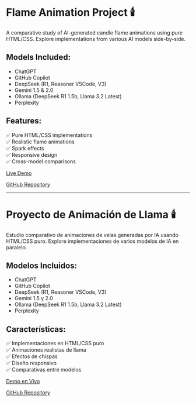 # Flame Animation Project 🕯️

A comparative study of AI-generated candle flame animations using pure HTML/CSS. Explore implementations from various AI models side-by-side.

## Models Included:
- ChatGPT
- GitHub Copilot
- DeepSeek (R1, Reasoner VSCode, V3)
- Gemini 1.5 & 2.0
- Ollama (DeepSeek R1 1.5b, Llama 3.2 Latest)
- Perplexity

## Features:
✅ Pure HTML/CSS implementations  
✅ Realistic flame animations  
✅ Spark effects  
✅ Responsive design  
✅ Cross-model comparisons

[Live Demo](https://alexandrucruceanu.com/work-in-progress/flame-animation/index-flame-animation.html)

[GitHub Repository](https://github.com/alexandrucruceanu/flame-animation.git)

---

# Proyecto de Animación de Llama 🕯️

Estudio comparativo de animaciones de velas generadas por IA usando HTML/CSS puro. Explore implementaciones de varios modelos de IA en paralelo.

## Modelos Incluidos:
- ChatGPT
- GitHub Copilot
- DeepSeek (R1, Reasoner VSCode, V3)
- Gemini 1.5 y 2.0
- Ollama (DeepSeek R1 1.5b, Llama 3.2 Latest)
- Perplexity

## Características:
✅ Implementaciones en HTML/CSS puro  
✅ Animaciones realistas de llama  
✅ Efectos de chispas  
✅ Diseño responsivo  
✅ Comparativas entre modelos

[Demo en Vivo](https://alexandrucruceanu.com/work-in-progress/flame-animation/index-flame-animation.html)

[GitHub Repository](https://github.com/alexandrucruceanu/flame-animation.git)
